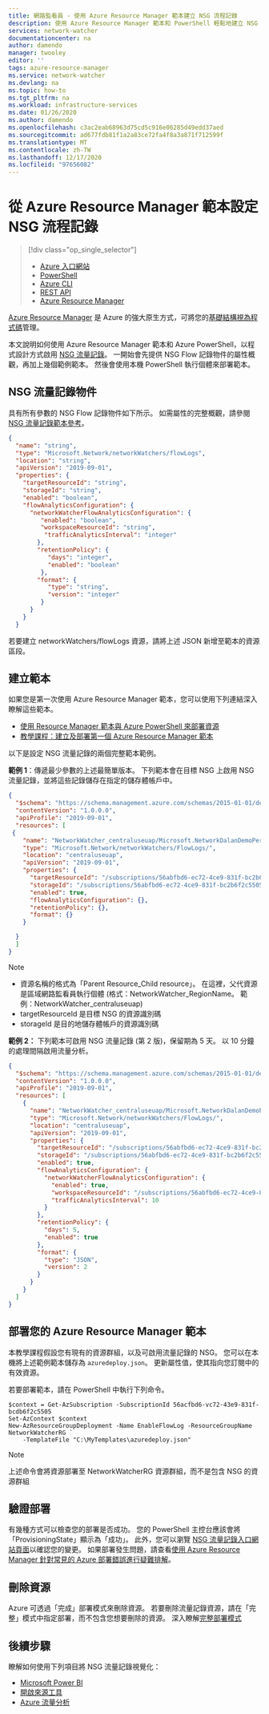 ```yaml
---
title: 網路監看員 - 使用 Azure Resource Manager 範本建立 NSG 流程記錄
description: 使用 Azure Resource Manager 範本和 PowerShell 輕鬆地建立 NSG 流程記錄。
services: network-watcher
documentationcenter: na
author: damendo
manager: twooley
editor: ''
tags: azure-resource-manager
ms.service: network-watcher
ms.devlang: na
ms.topic: how-to
ms.tgt_pltfrm: na
ms.workload: infrastructure-services
ms.date: 01/26/2020
ms.author: damendo
ms.openlocfilehash: c3ac2eab68963d75cd5c916e06285d49edd37aed
ms.sourcegitcommit: ad677fdb81f1a2a83ce72fa4f8a3a871f712599f
ms.translationtype: MT
ms.contentlocale: zh-TW
ms.lasthandoff: 12/17/2020
ms.locfileid: "97656082"
---
```

# <a name="configure-nsg-flow-logs-from-an-azure-resource-manager-template"></a>從 Azure Resource Manager 範本設定 NSG 流程記錄

> [!div class="op_single_selector"]
> - [Azure 入口網站](network-watcher-nsg-flow-logging-portal.md)
> - [PowerShell](network-watcher-nsg-flow-logging-powershell.md)
> - [Azure CLI](network-watcher-nsg-flow-logging-cli.md)
> - [REST API](network-watcher-nsg-flow-logging-rest.md)
> - [Azure Resource Manager](network-watcher-nsg-flow-logging-azure-resource-manager.md)


[Azure Resource Manager](https://azure.microsoft.com/features/resource-manager/) 是 Azure 的強大原生方式，可將您的[基礎結構視為程式碼](/azure/devops/learn/what-is-infrastructure-as-code)管理。

本文說明如何使用 Azure Resource Manager 範本和 Azure PowerShell，以程式設計方式啟用 [NSG 流量記錄](./network-watcher-nsg-flow-logging-overview.md)。 一開始會先提供 NSG Flow 記錄物件的屬性概觀，再加上幾個範例範本。 然後會使用本機 PowerShell 執行個體來部署範本。


## <a name="nsg-flow-logs-object"></a>NSG 流量記錄物件

具有所有參數的 NSG Flow 記錄物件如下所示。
如需屬性的完整概觀，請參閱 [NSG 流量記錄範本參考](/azure/templates/microsoft.network/2019-11-01/networkwatchers/flowlogs#RetentionPolicyParameters)。

```json
{
  "name": "string",
  "type": "Microsoft.Network/networkWatchers/flowLogs",
  "location": "string",
  "apiVersion": "2019-09-01",
  "properties": {
    "targetResourceId": "string",
    "storageId": "string",
    "enabled": "boolean",
    "flowAnalyticsConfiguration": {
      "networkWatcherFlowAnalyticsConfiguration": {
         "enabled": "boolean",
         "workspaceResourceId": "string",
          "trafficAnalyticsInterval": "integer"
        },
        "retentionPolicy": {
           "days": "integer",
           "enabled": "boolean"
         },
        "format": {
           "type": "string",
           "version": "integer"
         }
      }
    }
  }
```
若要建立 networkWatchers/flowLogs 資源，請將上述 JSON 新增至範本的資源區段。


## <a name="creating-your-template"></a>建立範本

如果您是第一次使用 Azure Resource Manager 範本，您可以使用下列連結深入瞭解這些範本。

* [使用 Resource Manager 範本與 Azure PowerShell 來部署資源](../azure-resource-manager/templates/deploy-powershell.md#deploy-local-template)
* [教學課程：建立及部署第一個 Azure Resource Manager 範本](../azure-resource-manager/templates/template-tutorial-create-first-template.md?tabs=azure-powershell)


以下是設定 NSG 流量記錄的兩個完整範本範例。

**範例 1**：傳遞最少參數的上述最簡單版本。 下列範本會在目標 NSG 上啟用 NSG 流量記錄，並將這些記錄儲存在指定的儲存體帳戶中。

```json
{
  "$schema": "https://schema.management.azure.com/schemas/2015-01-01/deploymentTemplate.json#",
  "contentVersion": "1.0.0.0",
  "apiProfile": "2019-09-01",
  "resources": [
 {
    "name": "NetworkWatcher_centraluseuap/Microsoft.NetworkDalanDemoPerimeterNSG",
    "type": "Microsoft.Network/networkWatchers/FlowLogs/",
    "location": "centraluseuap",
    "apiVersion": "2019-09-01",
    "properties": {
      "targetResourceId": "/subscriptions/56abfbd6-ec72-4ce9-831f-bc2b6f2c5505/resourceGroups/DalanDemo/providers/Microsoft.Network/networkSecurityGroups/PerimeterNSG",
      "storageId": "/subscriptions/56abfbd6-ec72-4ce9-831f-bc2b6f2c5505/resourceGroups/MyCanaryFlowLog/providers/Microsoft.Storage/storageAccounts/storagev2ira",
      "enabled": true,
      "flowAnalyticsConfiguration": {},
      "retentionPolicy": {},
      "format": {}
    }

  }
  ]
}
```

> [!NOTE]
> * 資源名稱的格式為「Parent Resource_Child resource」。 在這裡，父代資源是區域網路監看員執行個體 (格式：NetworkWatcher_RegionName。 範例：NetworkWatcher_centraluseuap)
> * targetResourceId 是目標 NSG 的資源識別碼
> * storageId 是目的地儲存體帳戶的資源識別碼

**範例 2：** 下列範本可啟用 NSG 流量記錄 (第 2 版)，保留期為 5 天。 以 10 分鐘的處理間隔啟用流量分析。

```json
{
  "$schema": "https://schema.management.azure.com/schemas/2015-01-01/deploymentTemplate.json#",
  "contentVersion": "1.0.0.0",
  "apiProfile": "2019-09-01",
  "resources": [
    {
      "name": "NetworkWatcher_centraluseuap/Microsoft.NetworkDalanDemoPerimeterNSG",
      "type": "Microsoft.Network/networkWatchers/FlowLogs/",
      "location": "centraluseuap",
      "apiVersion": "2019-09-01",
      "properties": {
        "targetResourceId": "/subscriptions/56abfbd6-ec72-4ce9-831f-bc2b6f2c5505/resourceGroups/DalanDemo/providers/Microsoft.Network/networkSecurityGroups/PerimeterNSG",
        "storageId": "/subscriptions/56abfbd6-ec72-4ce9-831f-bc2b6f2c5505/resourceGroups/MyCanaryFlowLog/providers/Microsoft.Storage/storageAccounts/storagev2ira",
        "enabled": true,
        "flowAnalyticsConfiguration": {
          "networkWatcherFlowAnalyticsConfiguration": {
            "enabled": true,
            "workspaceResourceId": "/subscriptions/56abfbd6-ec72-4ce9-831f-bc2b6f2c5505/resourceGroups/defaultresourcegroup-wcus/providers/Microsoft.OperationalInsights/workspaces/1c4f42e5-3a02-4146-ac9b-3051d8501db0",
            "trafficAnalyticsInterval": 10
          }
        },
        "retentionPolicy": {
          "days": 5,
          "enabled": true
        },
        "format": {
          "type": "JSON",
          "version": 2          
        }
      }
    }
  ]
}
```

## <a name="deploying-your-azure-resource-manager-template"></a>部署您的 Azure Resource Manager 範本

本教學課程假設您有現有的資源群組，以及可啟用流量記錄的 NSG。
您可以在本機將上述範例範本儲存為 `azuredeploy.json`。 更新屬性值，使其指向您訂閱中的有效資源。

若要部署範本，請在 PowerShell 中執行下列命令。
```azurepowershell
$context = Get-AzSubscription -SubscriptionId 56acfbd6-vc72-43e9-831f-bcdb6f2c5505
Set-AzContext $context
New-AzResourceGroupDeployment -Name EnableFlowLog -ResourceGroupName NetworkWatcherRG `
    -TemplateFile "C:\MyTemplates\azuredeploy.json"
```

> [!NOTE]
> 上述命令會將資源部署至 NetworkWatcherRG 資源群組，而不是包含 NSG 的資源群組


## <a name="verifying-your-deployment"></a>驗證部署

有幾種方式可以檢查您的部署是否成功。 您的 PowerShell 主控台應該會將「ProvisioningState」顯示為「成功」。 此外，您可以瀏覽 [NSG 流量記錄入口網站頁面](https://ms.portal.azure.com/#blade/Microsoft_Azure_Network/NetworkWatcherMenuBlade/flowLogs)以確認您的變更。 如果部署發生問題，請查看[使用 Azure Resource Manager 針對常見的 Azure 部署錯誤進行疑難排解](../azure-resource-manager/templates/common-deployment-errors.md)。

## <a name="deleting-your-resource"></a>刪除資源
Azure 可透過「完成」部署模式來刪除資源。 若要刪除流量記錄資源，請在「完整」模式中指定部署，而不包含您想要刪除的資源。 深入瞭解[完整部署模式](../azure-resource-manager/templates/deployment-modes.md#complete-mode)

## <a name="next-steps"></a>後續步驟

瞭解如何使用下列項目將 NSG 流量記錄視覺化：
* [Microsoft Power BI](network-watcher-visualize-nsg-flow-logs-power-bi.md)
* [開啟來源工具](network-watcher-visualize-nsg-flow-logs-open-source-tools.md)
* [Azure 流量分析](./traffic-analytics.md)